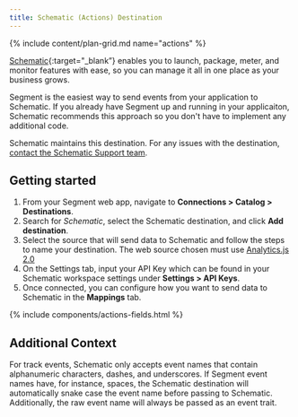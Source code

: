 ```yaml
---
title: Schematic (Actions) Destination
---
```


{% include content/plan-grid.md name="actions" %}

[Schematic](https://schematichq.com/?utm_source=segmentio&utm_medium=docs&utm_campaign=partners){:target="_blank”} enables you to launch, package, meter, and monitor features with ease, so you can manage it all in one place as your business grows.

Segment is the easiest way to send events from your application to Schematic. If you already have Segment up and running in your applicaiton, Schematic recommends this approach so you don't have to implement any additional code.

Schematic maintains this destination. For any issues with the destination, [contact the Schematic Support team](mailto:hi@schematichq.com).

## Getting started

1. From your Segment web app, navigate to **Connections > Catalog > Destinations**.
2. Search for *Schematic*, select the Schematic destination, and click **Add destination**.
3. Select the source that will send data to Schematic and follow the steps to name your destination. The web source chosen must use [Analytics.js 2.0](https://segment.com/docs/connections/sources/catalog/libraries/website/javascript/)
4. On the Settings tab, input your API Key which can be found in your Schematic workspace settings under **Settings > API Keys**.
5. Once connected, you can configure how you want to send data to Schematic in the **Mappings** tab.

{% include components/actions-fields.html %}

## Additional Context

For track events, Schematic only accepts event names that contain alphanumeric characters, dashes, and underscores. If Segment event names have, for instance, spaces, the Schematic destination will automatically snake case the event name before passing to Schematic. Additionally, the raw event name will always be passed as an event trait.
